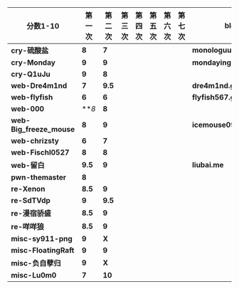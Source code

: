 | **分数1-10** | **第一次** | **第二次** | **第三次** | **第四次** | **第五次** | **第六次** | **第七次** | **blog** |
| --- | --- | --- | --- | --- | --- | --- | --- | --- |
| **cry-硫酸盐** | **8** | **7** |  |  |  |  |  | **monologuue.blog** |
| **cry-Monday** | **9** | **9** |  |  |  |  |  | **mondaying.cn** |
| **cry-Q1uJu** | **9** | **8** |  |  |  |  |  |  |
| **web-Dre4m1nd** | **7** | **9.5** |  |  |  |  |  | **dre4m1nd.github.io** |
| **web-flyfish** | **6** | **6** |  |  |  |  |  | **flyfish567.github.io** |
| **web-000** | ***8* | **8** |  |  |  |  |  |  |
| **web-Big_freeze_mouse** | **8** | **9** |  |  |  |  |  | **icemouse094.github.io** |
| **web-chrizsty** | **6** | **7** |  |  |  |  |  |  |
| **web-Fischl0527** | **8** | **8** |  |  |  |  |  |  |
| **web-留白** | **9.5** | **9** |  |  |  |  |  | **liubai.me** |
| **pwn-themaster** | **8** |  |  |  |  |  |  |  |
| **re-Xenon** | **8.5** | **9** |  |  |  |  |  |  |
| **re-SdTVdp** | **9** | **9.5** |  |  |  |  |  |  |
| **re-漫宿骄盛** | **8.5** | **9** |  |  |  |  |  |  |
| **re-咩咩狼** | **8.5** | **9** |  |  |  |  |  |  |
| **misc-sy911-png** | **9** | **X** |  |  |  |  |  |  |
| **misc-FloatingRaft** | **9** | **9** |  |  |  |  |  |  |
| **misc-负自孽归** | **9** | **X** |  |  |  |  |  |  |
| **misc-Lu0m0** | **7** | **10** |  |  |  |  |  |  |

